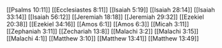 [[Psalms 10:11]]
[[Ecclesiastes 8:11]]
[[Isaiah 5:19]]
[[Isaiah 28:14]]
[[Isaiah 33:14]]
[[Isaiah 56:12]]
[[Jeremiah 18:18]]
[[Jeremiah 29:32]]
[[Ezekiel 20:38]]
[[Ezekiel 34:16]]
[[Amos 6:1]]
[[Amos 6:3]]
[[Micah 3:11]]
[[Zephaniah 3:11]]
[[Zechariah 13:8]]
[[Malachi 3:2]]
[[Malachi 3:15]]
[[Malachi 4:1]]
[[Matthew 3:10]]
[[Matthew 13:41]]
[[Matthew 13:49]]
